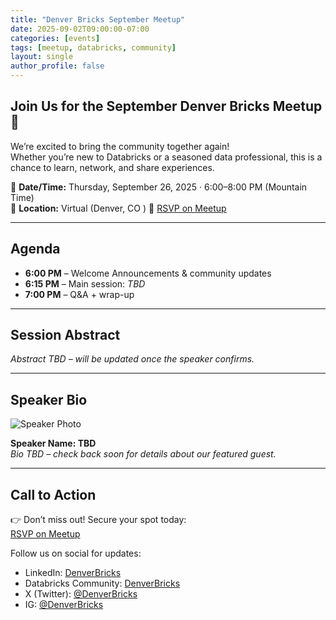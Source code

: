 ```yaml
---
title: "Denver Bricks September Meetup"
date: 2025-09-02T09:00:00-07:00
categories: [events]
tags: [meetup, databricks, community]
layout: single
author_profile: false
---
```


## Join Us for the September Denver Bricks Meetup 🎉

We’re excited to bring the community together again!  
Whether you’re new to Databricks or a seasoned data professional, this is a chance to learn, network, and share experiences.  

📅 **Date/Time:** Thursday, September 26, 2025 · 6:00–8:00 PM (Mountain Time)  
📍 **Location:** Virtual (Denver, CO ) 
🔗 [RSVP on Meetup](https://www.meetup.com/denverbricks-colorado-databricks-user-group/events/)  

---

## Agenda

- **6:00 PM** – Welcome Announcements & community updates  
- **6:15 PM** – Main session: *TBD*  
- **7:00 PM** – Q&A + wrap-up  

---

## Session Abstract

*Abstract TBD – will be updated once the speaker confirms.*  

---

## Speaker Bio

![Speaker Photo](/assets/images/speakers/tbd.png)  

**Speaker Name: TBD**  
*Bio TBD – check back soon for details about our featured guest.*  

---

## Call to Action 

👉 Don’t miss out! Secure your spot today:  
[RSVP on Meetup](https://www.meetup.com/denverbricks-colorado-databricks-user-group/events/)  

Follow us on social for updates:  
- LinkedIn: [DenverBricks](https://www.linkedin.com/groups/14811090)
- Databricks Community: [DenverBricks](https://community.databricks.com/t5/denverbricks/gh-p/DenverBricks)
- X (Twitter): [@DenverBricks](https://x.com/DenverBricks)
- IG: [@DenverBricks](https://www.instagram.com/denverbricks/)
